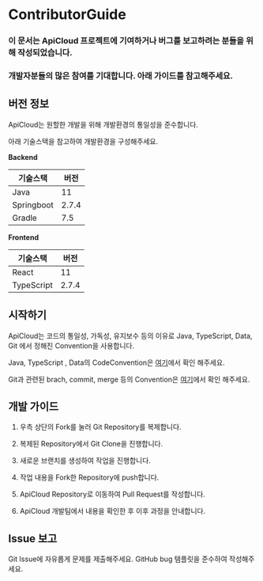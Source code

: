 # ContributorGuide

### 이 문서는 ApiCloud 프로젝트에 기여하거나 버그를 보고하려는 분들을 위해 작성되었습니다.

### 개발자분들의 많은 참여를 기대합니다. 아래 가이드를 참고해주세요.

## 버전 정보

ApiCloud는 원할한 개발을 위해 개발환경의 통일성을 준수합니다.

아래 기술스택을 참고하여 개발환경을 구성해주세요.

**Backend**

| 기술스택   | 버전  |
| ---------- | ----- |
| Java       | 11    |
| Springboot | 2.7.4 |
| Gradle     | 7.5   |

**Frontend**

| 기술스택   | 버전  |
| ---------- | ----- |
| React      | 11    |
| TypeScript | 2.7.4 |

## 시작하기

ApiCloud는 코드의 통일성, 가독성, 유지보수 등의 이유로 Java, TypeScript, Data, Git 에서 정해진 Convention을 사용합니다.

Java, TypeScript , Data의 CodeConvention은 [여기](ContributorConvention.md)에서 확인 해주세요.

Git과 관련된 brach, commit, merge 등의 Convention은 [여기](CodeConvention.md)에서 확인 해주세요.

## 개발 가이드

1. 우측 상단의 Fork를 눌러 Git Repository를 복제합니다.

2. 복제된 Repository에서 Git Clone을 진행합니다.

3. 새로운 브랜치를 생성하여 작업을 진행합니다.

4. 작업 내용을 Fork한 Repository에 push합니다.

5. ApiCloud Repository로 이동하여 Pull Request를 작성합니다.

6. ApiCloud 개발팀에서 내용을 확인한 후 이후 과정을 안내합니다.

## Issue 보고

Git Issue에 자유롭게 문제를 제출해주세요. GitHub bug 템플릿을 준수하여 작성해주세요.
